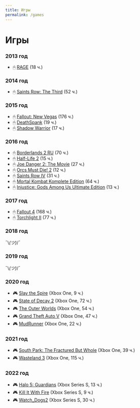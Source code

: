```yaml
---
title: Игры
permalink: /games
---
```


# Игры

### 2013 год

* 🖱 [RAGE](https://store.steampowered.com/app/9200/RAGE/) (18 ч.)

### 2014 год

* 🖱 [Saints Row: The Third](https://store.steampowered.com/app/55230/Saints_Row_The_Third/) (52 ч.)

### 2015 год

* 🖱 [Fallout: New Vegas](https://store.steampowered.com/app/22490/Fallout_New_Vegas/) (176 ч.)
* 🖱 [DeathSpank](https://store.steampowered.com/app/18040/DeathSpank/) (19 ч.)
* 🖱 [Shadow Warrior](https://store.steampowered.com/app/233130/Shadow_Warrior/) (17 ч.)

### 2016 год

* 🖱 [Borderlands 2 RU](https://store.steampowered.com/app/49520/Borderlands_2/) (70 ч.)
* 🖱 [Half-Life 2](https://store.steampowered.com/app/220/HalfLife_2/) (15 ч.)
* 🖱 [Joe Danger 2: The Movie](https://store.steampowered.com/app/242110/Joe_Danger_2_The_Movie/) (27 ч.)
* 🖱 [Orcs Must Die! 2](https://store.steampowered.com/app/201790/Orcs_Must_Die_2/) (12 ч.)
* 🖱 [Saints Row IV](https://store.steampowered.com/app/206420/Saints_Row_IV/) (31 ч.)
* 🖱 [Mortal Kombat Komplete Edition](https://store.steampowered.com/app/237110/Mortal_Kombat_Komplete_Edition/) (64 ч.)
* 🖱 [Injustice: Gods Among Us Ultimate Edition](https://store.steampowered.com/app/242700/Injustice_Gods_Among_Us_Ultimate_Edition/) (13 ч.)

### 2017 год

* 🖱 [Fallout 4](https://store.steampowered.com/app/377160/Fallout_4/) (168 ч.)
* 🖱 [Torchlight II](https://store.steampowered.com/app/200710/Torchlight_II/) (77 ч.)

### 2018 год

¯\\_(ツ)_/¯

### 2019 год

¯\\_(ツ)_/¯

### 2020 год

* 🎮 [Slay the Spire](https://store.steampowered.com/app/646570/Slay_the_Spire/) (Xbox One, 9 ч.)
* 🎮 [State of Decay 2](https://store.steampowered.com/app/495420/State_of_Decay_2/) (Xbox One, 72 ч.)
* 🎮 [The Outer Worlds](https://store.steampowered.com/app/578650/The_Outer_Worlds/) (Xbox One, 54 ч.)
* 🎮 [Grand Theft Auto V](https://store.steampowered.com/app/271590/Grand_Theft_Auto_V/) (Xbox One, 47 ч.)
* 🎮 [MudRunner](https://store.steampowered.com/app/675010/MudRunner/) (Xbox One, 22 ч.)

### 2021 год

* 🎮 [South Park: The Fractured But Whole](https://store.steampowered.com/app/488790/South_Park_The_Fractured_But_Whole/) (Xbox One, 39 ч.)
* 🎮 [Wasteland 3](https://store.steampowered.com/app/719040/Wasteland_3/) (Xbox One, 115 ч.)

### 2022 год

* 🎮 [Halo 5: Guardians](https://www.xbox.com/ru-RU/games/store/halo-5-guardians/BRRC2BP0G9P0/0001) (Xbox Series S, 13 ч.)
* 🎮 [Kill It With Fire](https://store.steampowered.com/app/1179210/Kill_It_With_Fire/) (Xbox Series S, 9 ч.)
* 🎮 [Watch_Dogs2](https://store.steampowered.com/app/447040/Watch_Dogs_2/) (Xbox Series S, 30 ч.)
